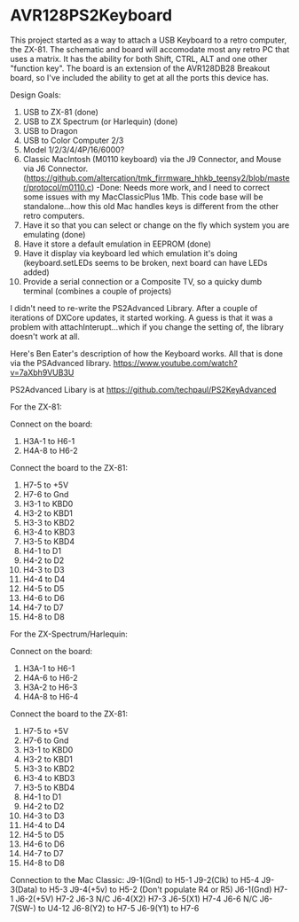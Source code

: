 # AVR128PS2Keyboard
This project started as a way to attach a USB Keyboard to a retro computer, the ZX-81. The schematic and board will
accomodate most any retro PC that uses a matrix. It has the ability for both Shift, CTRL, ALT and one other "function key". The board is an extension of the AVR128DB28 Breakout board, so I've included the ability to get at all the ports this device has.

Design Goals:
1. USB to ZX-81 (done)
1. USB to ZX Spectrum (or Harlequin) (done)
1. USB to Dragon
1. USB to Color Computer 2/3
1. Model 1/2/3/4/4P/16/6000? 
1. Classic MacIntosh (M0110 keyboard) via the J9 Connector, and Mouse via J6 Connector. (https://github.com/altercation/tmk_firrmware_hhkb_teensy2/blob/master/protocol/m0110.c) -Done: Needs more work, and I need to correct some issues with my MacClassicPlus 1Mb. This code base will be standalone...how this old Mac handles keys is different from the other retro computers.
1. Have it so that you can select or change on the fly which system you are emulating (done)
1. Have it store a default emulation in EEPROM (done)
1. Have it display via keyboard led which emulation it's doing (keyboard.setLEDs seems to be broken, next board can have LEDs added)
1. Provide a serial connection or a Composite TV, so a quicky dumb terminal (combines a couple of projects)

I didn't need to re-write the PS2Advanced Library. After a couple of iterations of DXCore updates, 
it started working. A guess is that it was a problem with attachInterupt...which if you change the setting of, 
the library doesn't work at all.

Here's Ben Eater's description of how the Keyboard works. All that is done via the PSAdvanced library.
https://www.youtube.com/watch?v=7aXbh9VUB3U

PS2Advanced Libary is at https://github.com/techpaul/PS2KeyAdvanced

For the ZX-81:

Connect on the board:
1. H3A-1 to H6-1
1. H4A-8 to H6-2

Connect the board to the ZX-81:
1. H7-5 to +5V
1. H7-6 to Gnd
1. H3-1 to KBD0
1. H3-2 to KBD1
1. H3-3 to KBD2
1. H3-4 to KBD3
1. H3-5 to KBD4
1. H4-1 to D1
1. H4-2 to D2
1. H4-3 to D3
1. H4-4 to D4
1. H4-5 to D5
1. H4-6 to D6
1. H4-7 to D7
1. H4-8 to D8

For the ZX-Spectrum/Harlequin:

Connect on the board:
1. H3A-1 to H6-1
1. H4A-6 to H6-2
1. H3A-2 to H6-3
1. H4A-8 to H6-4

Connect the board to the ZX-81:
1. H7-5 to +5V
1. H7-6 to Gnd
1. H3-1 to KBD0
1. H3-2 to KBD1
1. H3-3 to KBD2
1. H3-4 to KBD3
1. H3-5 to KBD4
1. H4-1 to D1
1. H4-2 to D2
1. H4-3 to D3
1. H4-4 to D4
1. H4-5 to D5
1. H4-6 to D6
1. H4-7 to D7
1. H4-8 to D8

Connection to the Mac Classic:
J9-1(Gnd) to H5-1 
J9-2(Clk) to H5-4
J9-3(Data) to H5-3
J9-4(+5v) to H5-2 (Don't populate R4 or R5)
J6-1(Gnd) H7-1
J6-2(+5V) H7-2
J6-3 N/C
J6-4(X2) H7-3
J6-5(X1) H7-4
J6-6 N/C
J6-7(SW-) to U4-12
J6-8(Y2) to H7-5
J6-9(Y1) to H7-6
